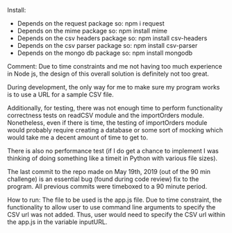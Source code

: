 Install:
- Depends on the request package so: npm i request
- Depends on the mime package so: npm install mime
- Depends on the csv headers package so: npm install csv-headers
- Depends on the csv parser package so: npm install csv-parser
- Depends on the mongo db package so: npm install mongodb

Comment:
Due to time constraints and me not having too much experience in 
Node js, the design of this overall solution is definitely not too great.

During development, the only way for me to make sure my program works is 
to use a URL for a sample CSV file.

Additionally, for testing, there was not enough time to perform 
functionality correctness tests on readCSV module and the importOrders module.
Nonetheless, even if there is time, the testing of importOrders module 
would probably require creating a database or some sort of mocking which would 
take me a decent amount of time to get to.

There is also no performance test (if I do get a chance to implement I was 
thinking of doing something like a timeit in Python with various file 
sizes).

The last commit to the repo made on May 19th, 2019 (out of the 90 min challenge)
is an essential bug (found during code review) fix to the program.
All previous commits were timeboxed to a 90 minute period.

How to run:
The file to be used is the app.js file.
Due to time constraint, the functionality to allow user to use command 
line arguments to specify the CSV url was not added. Thus, user would 
need to specify the CSV url within the app.js in the variable inputURL.
